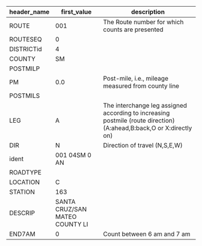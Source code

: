header_name|first_value|description
---|---|---
ROUTE|001|The Route number for which counts are presented 
ROUTESEQ|0|
DISTRICTid|4|
COUNTY|SM|
POSTMILP||
PM|0.0|Post-mile, i.e., mileage measured from county line 
POSTMILS||
LEG|A|The interchange leg assigned according to increasing postmile (route direction) (A:ahead,B:back,O or X:directly on)
DIR|N|Direction of travel (N,S,E,W)
ident|001        04SM  0      AN|
ROADTYPE||
LOCATION|C|
STATION|163|
DESCRIP|SANTA CRUZ/SAN MATEO COUNTY LI|
END7AM|0|Count between 6 am and 7 am 